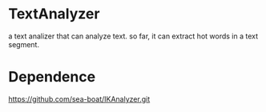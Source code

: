 # TextAnalyzer
a text analizer that can analyze text. so far, it can extract hot words in a text segment.

# Dependence

https://github.com/sea-boat/IKAnalyzer.git
